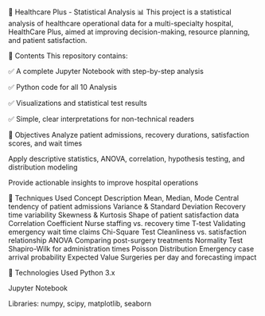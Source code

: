 🏥 Healthcare Plus - Statistical Analysis 📊
This project is a statistical analysis of healthcare operational data for a multi-specialty hospital, HealthCare Plus, aimed at improving decision-making, resource planning, and patient satisfaction.

📁 Contents
This repository contains:

✅ A complete Jupyter Notebook with step-by-step analysis

✅ Python code for all 10 Analysis

✅ Visualizations and statistical test results

✅ Simple, clear interpretations for non-technical readers

🧠 Objectives
Analyze patient admissions, recovery durations, satisfaction scores, and wait times

Apply descriptive statistics, ANOVA, correlation, hypothesis testing, and distribution modeling

Provide actionable insights to improve hospital operations

🧪 Techniques Used
Concept	Description
Mean, Median, Mode	Central tendency of patient admissions
Variance & Standard Deviation	Recovery time variability
Skewness & Kurtosis	Shape of patient satisfaction data
Correlation Coefficient	Nurse staffing vs. recovery time
T-test	Validating emergency wait time claims
Chi-Square Test	Cleanliness vs. satisfaction relationship
ANOVA	Comparing post-surgery treatments
Normality Test	Shapiro-Wilk for administration times
Poisson Distribution	Emergency case arrival probability
Expected Value	Surgeries per day and forecasting impact

🔧 Technologies Used
Python 3.x

Jupyter Notebook

Libraries: numpy, scipy, matplotlib, seaborn
